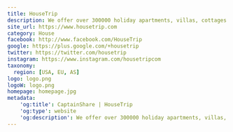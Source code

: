 ```yaml
---
title: HouseTrip
description: We offer over 300000 holiday apartments, villas, cottages & more worldwide. Book a beautiful holiday home for 50% less than the price of a hotel room!
site_url: https://www.housetrip.com
category: House
facebook: http://www.facebook.com/HouseTrip
google: https://plus.google.com/+housetrip
twitter: https://twitter.com/housetrip
instagram: https://www.instagram.com/housetripcom
taxonomy:
  region: [USA, EU, AS]
logo: logo.png
logoW: logo.png
homepage: homepage.jpg
metadata:
    'og:title': CaptainShare | HouseTrip
    'og:type': website
    'og:description': We offer over 300000 holiday apartments, villas, cottages & more worldwide. Book a beautiful holiday home for 50% less than the price of a hotel room!
---
```

